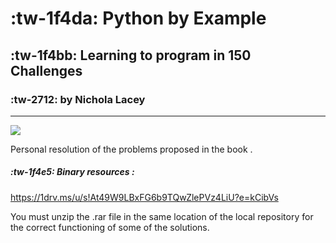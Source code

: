 # :tw-1f4da: Python by Example
## :tw-1f4bb:  Learning to program in 150 Challenges
### :tw-2712:  by Nichola Lacey

------------

![](https://1drv.ms/u/s!At49W9LBxFG6cYM9GpyMbE4EiGI?e=57yhbT)

Personal resolution of the problems proposed in the book .

##### :tw-1f4e5: Binary resources :
https://1drv.ms/u/s!At49W9LBxFG6b9TQwZlePVz4LiU?e=kCibVs

You must unzip the .rar file in the same location of the local repository for the correct functioning of some of the solutions.
